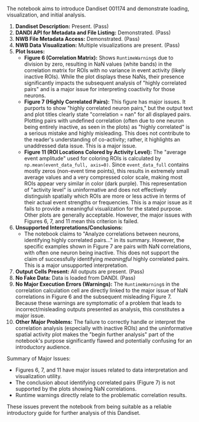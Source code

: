 The notebook aims to introduce Dandiset 001174 and demonstrate loading, visualization, and initial analysis.

1.  **Dandiset Description:** Present. (Pass)
2.  **DANDI API for Metadata and File Listing:** Demonstrated. (Pass)
3.  **NWB File Metadata Access:** Demonstrated. (Pass)
4.  **NWB Data Visualization:** Multiple visualizations are present. (Pass)
5.  **Plot Issues:**
    *   **Figure 6 (Correlation Matrix):** Shows `RuntimeWarning`s due to division by zero, resulting in NaN values (white bands) in the correlation matrix for ROIs with no variance in event activity (likely inactive ROIs). While the plot displays these NaNs, their presence significantly impacts the subsequent analysis of "highly correlated pairs" and is a major issue for interpreting coactivity for those neurons.
    *   **Figure 7 (Highly Correlated Pairs):** This figure has major issues. It purports to show "highly correlated neuron pairs," but the output text and plot titles clearly state "correlation = nan" for all displayed pairs. Plotting pairs with undefined correlation (often due to one neuron being entirely inactive, as seen in the plots) as "highly correlated" is a serious mistake and highly misleading. This does not contribute to the reader's understanding of co-activity; rather, it highlights an unaddressed data issue. This is a major issue.
    *   **Figure 11 (ROI Locations Colored by Activity Level):** The "average event amplitude" used for coloring ROIs is calculated by `np.mean(event_data_full, axis=0)`. Since `event_data_full` contains mostly zeros (non-event time points), this results in extremely small average values and a very compressed color scale, making most ROIs appear very similar in color (dark purple). This representation of "activity level" is uninformative and does not effectively distinguish spatially which ROIs are more or less active in terms of their actual event strengths or frequencies. This is a major issue as it fails to provide a meaningful visualization for the stated purpose.
    Other plots are generally acceptable. However, the major issues with Figures 6, 7, and 11 mean this criterion is failed.
6.  **Unsupported Interpretations/Conclusions:**
    *   The notebook claims to "Analyze correlations between neurons, identifying highly correlated pairs..." in its summary. However, the specific examples shown in Figure 7 are pairs with NaN correlations, with often one neuron being inactive. This does not support the claim of successfully identifying *meaningful* highly correlated pairs. This is a major unsupported interpretation.
7.  **Output Cells Present:** All outputs are present. (Pass)
8.  **No Fake Data:** Data is loaded from DANDI. (Pass)
9.  **No Major Execution Errors (Warnings):** The `RuntimeWarning`s in the correlation calculation cell are directly linked to the major issue of NaN correlations in Figure 6 and the subsequent misleading Figure 7. Because these warnings are symptomatic of a problem that leads to incorrect/misleading outputs presented as analysis, this constitutes a major issue.
10. **Other Major Problems:** The failure to correctly handle or interpret the correlation analysis (especially with inactive ROIs) and the uninformative spatial activity plot makes the "begin further analysis" part of the notebook's purpose significantly flawed and potentially confusing for an introductory audience.

Summary of Major Issues:
*   Figures 6, 7, and 11 have major issues related to data interpretation and visualization utility.
*   The conclusion about identifying correlated pairs (Figure 7) is not supported by the plots showing NaN correlations.
*   Runtime warnings directly relate to the problematic correlation results.

These issues prevent the notebook from being suitable as a reliable introductory guide for further analysis of this Dandiset.